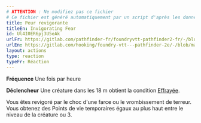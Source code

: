 ```yaml
---
# ATTENTION : Ne modifiez pas ce fichier
# Ce fichier est généré automatiquement par un script d'après les données du module Foundry VTT officiel et de sa traduction
title: Peur revigorante
titleEn: Invigorating Fear
id: Ul4I0ER6pj3U5eAk
urlFr: https://gitlab.com/pathfinder-fr/foundryvtt-pathfinder2-fr/-/blob/master/data/actions/Ul4I0ER6pj3U5eAk.htm
urlEn: https://gitlab.com/hooking/foundry-vtt---pathfinder-2e/-/blob/master/packs/data/actions.db/invigorating-fear.json
layout: actions
type: reaction
typeFr: Réaction
---
```

**Fréquence** Une fois par heure

**Déclencheur** Une créature dans les 18 m obtient la condition [Effrayée](../conditions/effrayé.md).

Vous êtes revigoré par le choc d'une farce ou le vrombissement de terreur. Vous obtenez des Points de vie temporaires égaux au plus haut entre le niveau de la créature ou 3.
